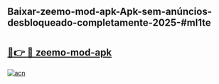 ## Baixar-zeemo-mod-apk-Apk-sem-anúncios-desbloqueado-completamente-2025-#ml1te

# <h2><a href="https://ainizakaria.my?title=zeemo-mod-apk&ref=20M">🔗👉 🔴 zeemo-mod-apk</a></h2>

[![acn](https://github.com/user-attachments/assets/0f9c940e-d8b0-45ae-aac7-cd30a18b3e1c)](https://ainizakaria.my?title=zeemo-mod-apk&ref=20M)

